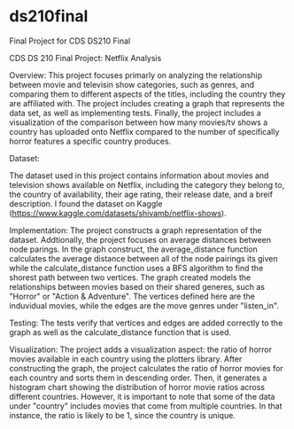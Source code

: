 # ds210final
Final Project for CDS DS210 Final

CDS DS 210 Final Project: Netflix Analysis

Overview: This project focuses primarly on analyzing the relationship between movie and televisin show categories, such as genres, and comparing them to different aspects of the titles, including the country they are affiliated with. The project includes creating a graph that represents the data set, as well as implementing tests. Finally, the project includes a visualization of the comparison between how many movies/tv shows a country has uploaded onto Netflix compared to the number of specifically horror features a specific country produces. 

Dataset: 

The dataset used in this project contains information about movies and television shows available on Netflix, including the category they belong to, the country of availability, their age rating, their release date, and a breif description. I found the dataset on Kaggle (https://www.kaggle.com/datasets/shivamb/netflix-shows).


Implementation: The project constructs a graph representation of the dataset. Addtionally, the project focuses on average distances between node parings. In the graph construct, the average_distance function calculates the average distance between all of the node pairings its given while the calculate_distance function uses a BFS algorithm to find the shorest path between two vertices. The graph created models the relationships between movies based on their shared generes, such as "Horror" or "Action & Adventure". The vertices defined here are the induvidual movies, while the edges are the move genres under "listen_in". 

Testing: The tests verify that vertices and edges are added correctly to the graph as well as the calculate_distance function that is used.

Visualization: The project adds a visualization aspect: the ratio of horror movies available in each country using the plotters library. After constructing the graph, the project calculates the ratio of horror movies for each country and sorts them in descending order. Then, it generates a histogram chart showing the distribution of horror movie ratios across different countries. However, it is important to note that some of the data under "country" includes movies that come from multiple countries. In that instance, the ratio is likely to be 1, since the country is unique. 
